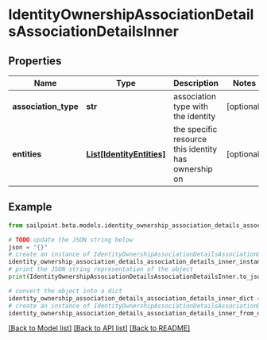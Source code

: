 # IdentityOwnershipAssociationDetailsAssociationDetailsInner


## Properties

Name | Type | Description | Notes
------------ | ------------- | ------------- | -------------
**association_type** | **str** | association type with the identity | [optional] 
**entities** | [**List[IdentityEntities]**](IdentityEntities.md) | the specific resource this identity has ownership on | [optional] 

## Example

```python
from sailpoint.beta.models.identity_ownership_association_details_association_details_inner import IdentityOwnershipAssociationDetailsAssociationDetailsInner

# TODO update the JSON string below
json = "{}"
# create an instance of IdentityOwnershipAssociationDetailsAssociationDetailsInner from a JSON string
identity_ownership_association_details_association_details_inner_instance = IdentityOwnershipAssociationDetailsAssociationDetailsInner.from_json(json)
# print the JSON string representation of the object
print(IdentityOwnershipAssociationDetailsAssociationDetailsInner.to_json())

# convert the object into a dict
identity_ownership_association_details_association_details_inner_dict = identity_ownership_association_details_association_details_inner_instance.to_dict()
# create an instance of IdentityOwnershipAssociationDetailsAssociationDetailsInner from a dict
identity_ownership_association_details_association_details_inner_from_dict = IdentityOwnershipAssociationDetailsAssociationDetailsInner.from_dict(identity_ownership_association_details_association_details_inner_dict)
```
[[Back to Model list]](../README.md#documentation-for-models) [[Back to API list]](../README.md#documentation-for-api-endpoints) [[Back to README]](../README.md)


